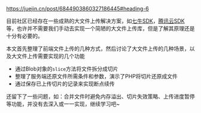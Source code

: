 https://juejin.cn/post/6844903860327186445#heading-6

目前社区已经存在一些成熟的大文件上传解决方案，如[七牛SDK](https://link.juejin.cn/?target=https%3A%2F%2Fgithub.com%2Fqiniu)，[腾讯云SDK](https://link.juejin.cn/?target=https%3A%2F%2Fcloud.tencent.com%2Fdocument%2Fproduct%2F266%2F9239)等，也许并不需要我们手动去实现一个简陋的大文件上传库，但是了解其原理还是十分有必要的。

本文首先整理了前端文件上传的几种方式，然后讨论了大文件上传的几种场景，以及大文件上传需要实现的几个功能

- 通过Blob对象的`slice`方法将文件拆分成切片
- 整理了服务端还原文件所需条件和参数，演示了PHP将切片还原成文件
- 通过保存已上传切片的记录来实现断点续传

还留下了一些问题，如：合并文件时避免内存溢出、切片失效策略、上传进度暂停等功能，并没有去深入或一一实现，继续学习吧~